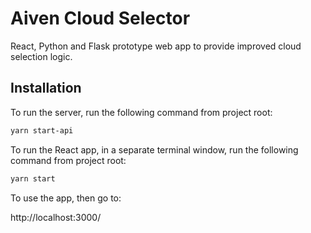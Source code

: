 # Aiven Cloud Selector

React, Python and Flask prototype web app to provide improved cloud selection logic.

## Installation

To run the server, run the following command from project root:

```bash
yarn start-api
```

To run the React app, in a separate terminal window, run the following command from project root:

```bash
yarn start
```

To use the app, then go to:

http://localhost:3000/